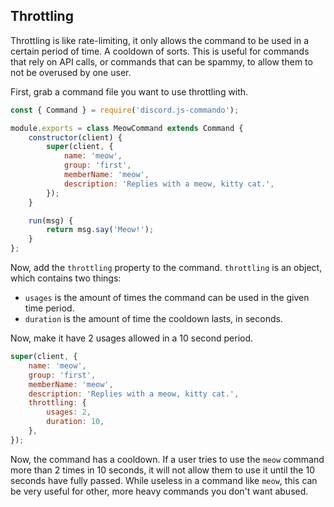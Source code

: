 ## Throttling

Throttling is like rate-limiting, it only allows the command to be used in a certain period of time. A cooldown of sorts. This is useful for commands that rely on API calls, or commands that can be spammy, to allow them to not be overused by one user.

First, grab a command file you want to use throttling with.

```js
const { Command } = require('discord.js-commando');

module.exports = class MeowCommand extends Command {
	constructor(client) {
		super(client, {
			name: 'meow',
			group: 'first',
			memberName: 'meow',
			description: 'Replies with a meow, kitty cat.',
		});
	}

	run(msg) {
		return msg.say('Meow!');
	}
};
```

Now, add the `throttling` property to the command. `throttling` is an object, which contains two things:

- `usages` is the amount of times the command can be used in the given time period.  
- `duration` is the amount of time the cooldown lasts, in seconds.

Now, make it have 2 usages allowed in a 10 second period.

<!-- eslint-skip -->

```js
super(client, {
	name: 'meow',
	group: 'first',
	memberName: 'meow',
	description: 'Replies with a meow, kitty cat.',
	throttling: {
		usages: 2,
		duration: 10,
	},
});
```

Now, the command has a cooldown. If a user tries to use the `meow` command more than 2 times in 10 seconds, it will not allow them to use it until the 10 seconds have fully passed. While useless in a command like `meow`, this can be very useful for other, more heavy commands you don't want abused.
